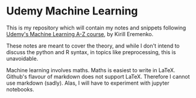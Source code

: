 # Udemy Machine Learning

This is my repository which will contain my notes and snippets following [Udemy's Machine Learning A-Z course](https://www.udemy.com/machinelearning/learn/v4/overview), by Kirill Eremenko.

These notes are meant to cover the theory, and while I don't intend to discuss the python and R syntax, in topics like preprocessing, this is unavoidable.

Machine learning involves maths. Maths is easiest to write in LaTeX. Github's flavour of markdown does not support LaTeX. Therefore I cannot use markdown (sadly). Alas, I will have to experiment with jupyter notebooks.

